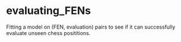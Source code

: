 # evaluating_FENs
Fitting a model on (FEN, evaluation) pairs to see if it can successfully evaluate unseen chess posititions.
